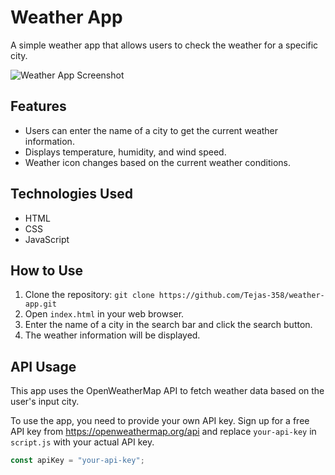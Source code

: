 # Weather App

A simple weather app that allows users to check the weather for a specific city.

![Weather App Screenshot](screenshot.png)

## Features

- Users can enter the name of a city to get the current weather information.
- Displays temperature, humidity, and wind speed.
- Weather icon changes based on the current weather conditions.

## Technologies Used

- HTML
- CSS
- JavaScript

## How to Use

1. Clone the repository: `git clone https://github.com/Tejas-358/weather-app.git`
2. Open `index.html` in your web browser.
3. Enter the name of a city in the search bar and click the search button.
4. The weather information will be displayed.

## API Usage

This app uses the OpenWeatherMap API to fetch weather data based on the user's input city.

To use the app, you need to provide your own API key. Sign up for a free API key from https://openweathermap.org/api and replace `your-api-key` in `script.js` with your actual API key.

```javascript
const apiKey = "your-api-key";
